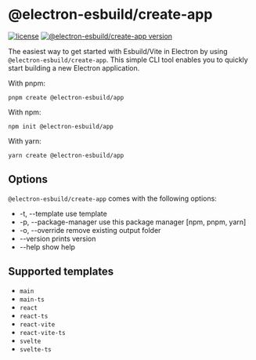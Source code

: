 # @electron-esbuild/create-app

[![license](https://img.shields.io/badge/license-MIT-blue.svg)](https://github.com/Kiyozz/electron-esbuild/blob/HEAD/LICENSE)
[![@electron-esbuild/create-app version](https://img.shields.io/npm/v/@electron-esbuild/create-app.svg)](./CHANGELOG.md)

The easiest way to get started with Esbuild/Vite in Electron by using `@electron-esbuild/create-app`. This simple CLI tool enables you to quickly start building a new Electron application.

With pnpm:

    pnpm create @electron-esbuild/app

With npm:

    npm init @electron-esbuild/app

With yarn:

    yarn create @electron-esbuild/app

## Options

`@electron-esbuild/create-app` comes with the following options:

- -t, --template use template
- -p, --package-manager use this package manager [npm, pnpm, yarn]
- -o, --override remove existing output folder
- --version prints version
- --help show help

## Supported templates

- `main`
- `main-ts`
- `react`
- `react-ts`
- `react-vite`
- `react-vite-ts`
- `svelte`
- `svelte-ts`
